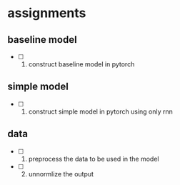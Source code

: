 # assignments

## baseline model

- [ ] 1. construct baseline model in pytorch

## simple model

- [ ] 1. construct simple model in pytorch using only rnn

## data

- [ ] 1. preprocess the data to be used in the model
- [ ] 2. unnormlize the output
